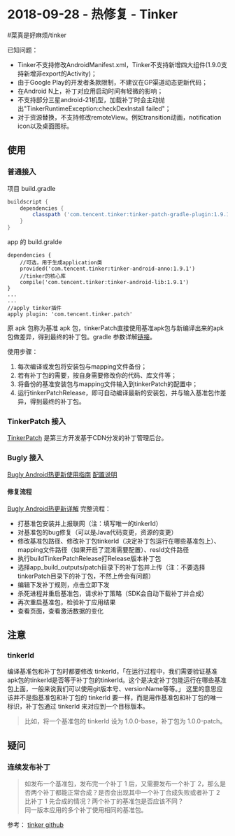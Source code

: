 # 2018-09-28 - 热修复 - Tinker
#菜真是好麻烦/tinker

已知问题：
* Tinker不支持修改AndroidManifest.xml，Tinker不支持新增四大组件(1.9.0支持新增非export的Activity)；
* 由于Google Play的开发者条款限制，不建议在GP渠道动态更新代码；
* 在Android N上，补丁对应用启动时间有轻微的影响；
* 不支持部分三星android-21机型，加载补丁时会主动抛出"TinkerRuntimeException:checkDexInstall failed"；
* 对于资源替换，不支持修改remoteView。例如transition动画，notification icon以及桌面图标。

## 使用
### 普通接入
项目 build.gradle
```groovy
buildscript {
    dependencies {
        classpath ('com.tencent.tinker:tinker-patch-gradle-plugin:1.9.1')
    }
}
```

app 的 build.gralde
```
dependencies {
	//可选，用于生成application类 
	provided('com.tencent.tinker:tinker-android-anno:1.9.1')
    //tinker的核心库
    compile('com.tencent.tinker:tinker-android-lib:1.9.1') 
}
...
...
//apply tinker插件
apply plugin: 'com.tencent.tinker.patch'
```

原 apk 包称为基准 apk 包，tinkerPatch直接使用基准apk包与新编译出来的apk包做差异，得到最终的补丁包。gradle 参数详解[链接](https://github.com/Tencent/tinker/wiki/Tinker-%E6%8E%A5%E5%85%A5%E6%8C%87%E5%8D%97#gradle%E5%8F%82%E6%95%B0%E8%AF%A6%E8%A7%A3)。

使用步骤：
1. 每次编译或发包将安装包与mapping文件备份；
2. 若有补丁包的需要，按自身需要修改你的代码、库文件等；
3. 将备份的基准安装包与mapping文件输入到tinkerPatch的配置中；
4. 运行tinkerPatchRelease，即可自动编译最新的安装包，并与输入基准包作差异，得到最终的补丁包。

### TinkerPatch 接入
[TinkerPatch](http://tinkerpatch.com/Docs/intro) 是第三方开发基于CDN分发的补丁管理后台。

### Bugly 接入
[Bugly Android热更新使用指南](https://bugly.qq.com/docs/user-guide/instruction-manual-android-hotfix/?v=20180913155123)
[配置说明](https://bugly.qq.com/docs/utility-tools/plugin-gradle-hotfix/)

#### 修复流程
[Bugly Android热更新详解](https://bugly.qq.com/docs/user-guide/instruction-manual-android-hotfix-demo/#_1)
完整流程：
* 打基准包安装并上报联网（注：填写唯一的tinkerId）
* 对基准包的bug修复（可以是Java代码变更，资源的变更）
* 修改基准包路径、修改补丁包tinkerId（决定补丁包运行在哪些基准包上）、mapping文件路径（如果开启了混淆需要配置）、resId文件路径
* 执行buildTinkerPatchRelease打Release版本补丁包
* 选择app_build_outputs/patch目录下的补丁包并上传（注：不要选择tinkerPatch目录下的补丁包，不然上传会有问题）
* 编辑下发补丁规则，点击立即下发
* 杀死进程并重启基准包，请求补丁策略（SDK会自动下载补丁并合成）
* 再次重启基准包，检验补丁应用结果
* 查看页面，查看激活数据的变化


## 注意
### tinkerId
编译基准包和补丁包时都要修改 tinkerId，「在运行过程中，我们需要验证基准apk包的tinkerId是否等于补丁包的tinkerId。这个是决定补丁包能运行在哪些基准包上面，一般来说我们可以使用git版本号、versionName等等。」
这里的意思应该并不是指基准包和补丁包的 tinkerId 要一样，而是用作基准包和补丁包的唯一标识，补丁包通过 tinkerId 来对应到一个目标版本。
> 比如，将一个基准包的 tinkerId 设为 1.0.0-base，补丁包为 1.0.0-patch。  


## 疑问
### 连续发布补丁
> 如发布一个基准包，发布完一个补丁 1 后，又需要发布一个补丁 2，那么是否两个补丁都能正常合成？是否会出现其中一个补丁合成失败或者补丁 2 比补丁 1 先合成的情况？两个补丁的基准包是否应该不同？  
同一版本应用的多个补丁使用相同的基准包。











参考：
[tinker github](https://github.com/Tencent/tinker)